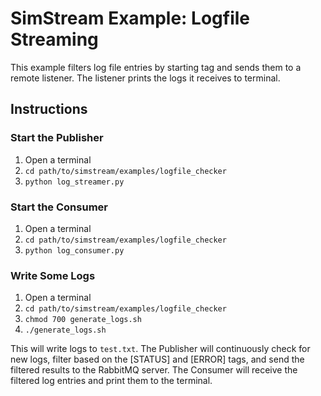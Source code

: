 # SimStream Example: Logfile Streaming

This example filters log file entries by starting tag and sends them to a remote listener. The listener prints the logs it receives to terminal.

## Instructions

### Start the Publisher
1. Open a terminal
2. `cd path/to/simstream/examples/logfile_checker`
3. `python log_streamer.py`

### Start the Consumer
1. Open a terminal
2. `cd path/to/simstream/examples/logfile_checker`
3. `python log_consumer.py`

### Write Some Logs
1. Open a terminal
2. `cd path/to/simstream/examples/logfile_checker`
3. `chmod 700 generate_logs.sh`
4. `./generate_logs.sh`

This will write logs to `test.txt`. The Publisher will continuously check for new logs, filter based on the [STATUS] and [ERROR] tags, and send the filtered results to the RabbitMQ server. The Consumer will receive the filtered log entries and print them to the terminal.
